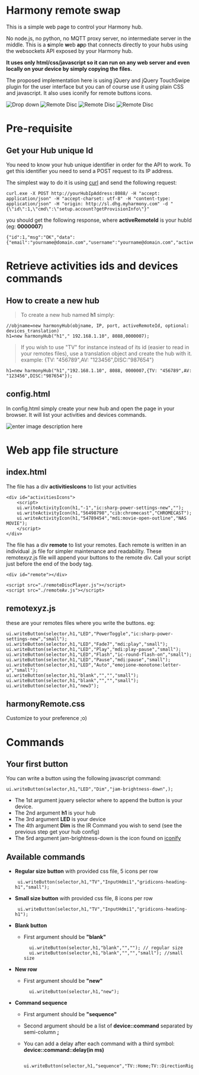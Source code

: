 # Harmony remote swap

This is a simple web page to control your Harmony hub.

No node.js, no python, no MQTT proxy server, no intermediate server in the middle.
This is a **s**imple **w**eb **ap**p that connects directly to your hubs using the websockets API exposed by your Harmony hub.

**It uses only html/css/javascript so it can run on any web server and even locally on your device by simply copying the files.**

The proposed implementation here is using jQuery and jQuery TouchSwipe plugin for the user interface but you can of course use it using plain CSS and javascript.
It also uses iconify for remote buttons icons.

![Drop down](https://github.com/teltip/harmony_remote/blob/master/activities.PNG) ![Remote Disc](https://github.com/teltip/harmony_remote/blob/master/remotedisc.PNG) ![Remote Disc](https://github.com/teltip/harmony_remote/blob/master/remotesmart.PNG) ![Remote Disc](https://github.com/teltip/harmony_remote/blob/master/remotetv.PNG) 

# Pre-requisite

## Get your Hub unique Id

You need to know your hub unique identifier in order for the API to work. To get this identifier you need to send a POST request to its IP address. 

The simplest way to do it is using [curl](https://curl.haxx.se/download.html)  and send the following request:

    curl.exe -X POST http://yourHubIpAddress:8088/ -H "accept: application/json" -H "accept-charset: utf-8" -H "content-type: application/json" -H "origin: http://sl.dhg.myharmony.com" -d "{\"id\":1,\"cmd\":\"setup.account?getProvisionInfo\"}"

you should get the following response, where **activeRemoteId** is your hubId (eg: **0000007**)

    {"id":1,"msg":"OK","data":{"email":"yourname@domain.com","username":"yourname@domain.com","activeRemoteId":123456789,"discoveryServer":"http:\/\/svcs.myharmony.com\/Discovery\/Discovery.svc","se":true,"susChannel":"Production","mode":3,"accountId":"123456"},"code":"200"}

# Retrieve activities ids and devices commands

## How to create a new hub

>  To create a new hub named **h1** simply:

	//objname=new harmonyHub(objname, IP, port, activeRemoteId, optional: devices_translation)
	h1=new harmonyHub("h1"," 192.168.1.10", 8088,0000007);

>If you wish to use "TV" for instance instead of its id (easier to read in your remotes files), use a translation object and create the hub with it.
example: {TV: "456789",AV: "123456",DISC:"987654"}

	h1=new harmonyHub("h1","192.168.1.10", 8088, 0000007,{TV: "456789",AV: "123456",DISC:"987654"});

## config.html

In config.html simply create your new hub and open the page in your browser. It will list your activities and devices commands.

![enter image description here](test) 

# Web app file structure

## index.html

The file has a div **activitiesIcons** to list your activities

	<div id="activitiesIcons">
		<script>
		ui.writeActivityIcon(h1,"-1","ic:sharp-power-settings-new","");
		ui.writeActivityIcon(h1,"56498798","cib:chromecast","CHROMECAST");
		ui.writeActivityIcon(h1,"54789454","mdi:movie-open-outline","NAS MOVIE");
		</script>
	</div>

The file has a div **remote** to list your remotes.
Each remote is written in an individual .js file for simpler maintenance and readability. These remote*xyz*.js file will append your buttons to the remote div.
Call your script just before the end of the body tag.

	<div id="remote"></div>

	<script src="./remoteDiscPlayer.js"></script>
	<script src="./remoteAv.js"></script>

## remotexyz.js

these are your remotes files where you write the buttons.
eg:

	ui.writeButton(selector,h1,"LED","PowerToggle","ic:sharp-power-settings-new","small");
	ui.writeButton(selector,h1,"LED","Fade7","mdi:play","small");
	ui.writeButton(selector,h1,"LED","Play","mdi:play-pause","small");
	ui.writeButton(selector,h1,"LED","Flash","ic-round-flash-on","small");
	ui.writeButton(selector,h1,"LED","Pause","mdi:pause","small");
	ui.writeButton(selector,h1,"LED","Auto","emojione-monotone:letter-a","small");
	ui.writeButton(selector,h1,"blank","","","small");
	ui.writeButton(selector,h1,"blank","","","small");
	ui.writeButton(selector,h1,"new3");

## harmonyRemote.css

Customize to your preference ;o)

# Commands

## Your first button 

You can write a button using the following javascript command:

    ui.writeButton(selector,h1,"LED","Dim","jam-brightness-down",);

* The 1st argument jquery selector where to append the button is your device.
* The 2nd argument **h1** is your hub
* The 3rd argument **LED** is your device
* The 4th argument **Dim** is the IR Command you wish to send (see the previous step get your hub config)
* The 5rd argument  jam-brightness-down is the icon found on [iconify](https://iconify.design/icon-sets/)

## Available commands

 - **Regular size button**
with provided css file, 5 icons per row

	    ui.writeButton(selector,h1,"TV","InputHdmi1","gridicons-heading-h1","small");

   
 - **Small size button**
with provided css file, 8 icons per row

	    ui.writeButton(selector,h1,"TV","InputHdmi1","gridicons-heading-h1");

 - **Blank button**
	- First argument should be **"blank"**

			ui.writeButton(selector,h1,"blank","",""); // regular size
			ui.writeButton(selector,h1,"blank","","","small"); //small size
	    
 - **New row**
	- First argument should be **"new"**
			
			ui.writeButton(selector,h1,"new");

 - **Command sequence**
		
	 - First argument should be **"sequence"**
 	 - Second argument should be a list of **device::command** separated by semi-column **;**
 	 - You can add a delay after each command with a third symbol: **device::command::delay(in ms)**
														
			ui.writeButton(selector,h1,"sequence","TV::Home;TV::DirectionRight;TV::DirectionRight;TV::DirectionRight;TV::DirectionRight;TV::Select","zmdi:youtube","small");



